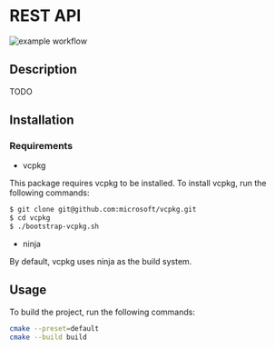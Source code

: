 # REST API
![example workflow](https://github.com/github/docs/actions/workflows/build.yml/badge.svg)

## Description
TODO

## Installation
### Requirements
* vcpkg
 
This package requires vcpkg to be installed. 
To install vcpkg, run the following commands:
```bash
$ git clone git@github.com:microsoft/vcpkg.git
$ cd vcpkg
$ ./bootstrap-vcpkg.sh
```
* ninja
 
By default, vcpkg uses ninja as the build system.
 
## Usage
To build the project, run the following commands:
```bash
cmake --preset=default
cmake --build build
```

